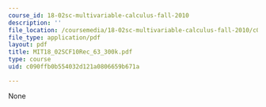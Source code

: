 ```yaml
---
course_id: 18-02sc-multivariable-calculus-fall-2010
description: ''
file_location: /coursemedia/18-02sc-multivariable-calculus-fall-2010/c090ffb0b554032d121a0806659b671a_MIT18_02SCF10Rec_63_300k.pdf
file_type: application/pdf
layout: pdf
title: MIT18_02SCF10Rec_63_300k.pdf
type: course
uid: c090ffb0b554032d121a0806659b671a

---
```

None